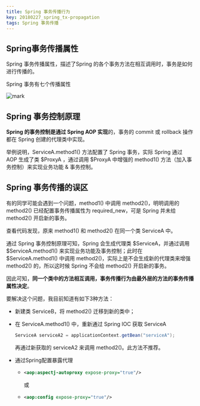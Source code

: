 ```yaml
---
title: Spring 事务传播行为
key: 20180227_spring_tx-propagation
tags: Spring 事务传播
---
```


## Spring事务传播属性

Spring 事务传播属性，描述了Spring 的各个事务方法在相互调用时，事务是如何进行传播的。<!--more-->

Spring 事务有七个传播属性

![mark](http://p3pla9n1t.bkt.clouddn.com/blog/180227/C2fDbK04kD.jpeg-Kuradeon)

## Spring 事务控制原理

**Spring 的事务控制是通过 Spring AOP 实现**的，事务的 commit 或 rollback 操作都在 Spring 创建的代理类中实现。

举例说明，ServiceA.method1() 方法配置了 Spring 事务，实际 Spring 通过 AOP 生成了类 \$ProxyA ，通过调用 \$ProxyA 中增强的 method1() 方法（加入事务控制）来实现业务功能 & 事务控制。

## Spring 事务传播的误区

有的同学可能会遇到一个问题，method1() 中调用 method2()，明明调用的 method2() 已经配置事务传播属性为 required_new，可是 Spring 并未给 method2() 开启新的事务。

查看代码发现，原来 method1() 和 method2() 在同一个类 ServiceA 中。

通过 Spring 事务控制原理可知，Spring 会生成代理类 \$ServiceA，并通过调用 \$ServiceA.method1() 来实现业务功能及事务控制；此时在 \$ServiceA.method1() 中调用 method2()，实际上是不会生成新的代理类来增强 method2() 的，所以这时候 Spring 不会给 method2() 开启新的事务。

因此可知，**同一个类中的方法相互调用，事务传播行为由最外层的方法的事务传播属性决定**。

要解决这个问题，我目前知道有如下3种方法：

- 新建类 ServiceB，将 method2() 迁移到新的类中；

- 在 ServiceA.method1() 中，重新通过 Spring IOC 获取 ServiceA

  ```java
  ServiceA serviceA2 = applicationContext.getBean("serviceA");
  ```

  再通过新获取的 serviceA2 来调用 method2()。此方法不推荐。

- 通过Spring配置暴露代理

  - ```xml
    <aop:aspectj-autoproxy expose-proxy="true"/>
    ```
    或

  - ```Xml
    <aop:config expose-proxy="true"/>
    ```


